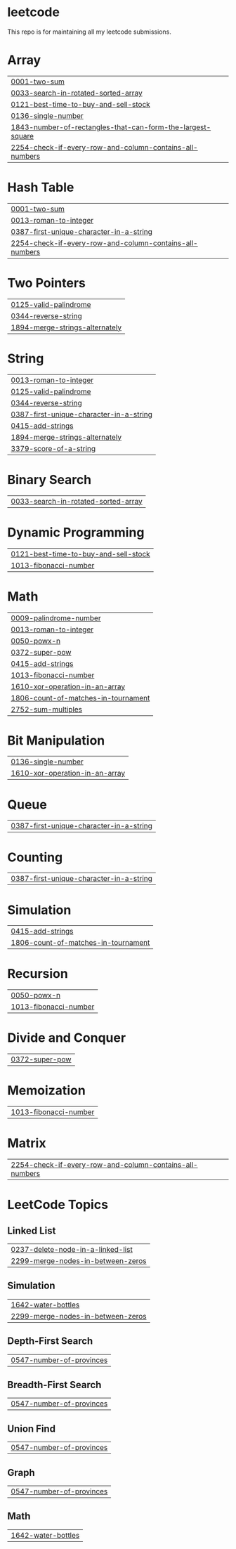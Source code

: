 # leetcode
This repo is for maintaining all my leetcode submissions.


# Array
|  |
| ------- |
| [0001-two-sum](https://github.com/sulavpanthi/leetcode/tree/master/0001-two-sum) |
| [0033-search-in-rotated-sorted-array](https://github.com/sulavpanthi/leetcode/tree/master/0033-search-in-rotated-sorted-array) |
| [0121-best-time-to-buy-and-sell-stock](https://github.com/sulavpanthi/leetcode/tree/master/0121-best-time-to-buy-and-sell-stock) |
| [0136-single-number](https://github.com/sulavpanthi/leetcode/tree/master/0136-single-number) |
| [1843-number-of-rectangles-that-can-form-the-largest-square](https://github.com/sulavpanthi/leetcode/tree/master/1843-number-of-rectangles-that-can-form-the-largest-square) |
| [2254-check-if-every-row-and-column-contains-all-numbers](https://github.com/sulavpanthi/leetcode/tree/master/2254-check-if-every-row-and-column-contains-all-numbers) |
# Hash Table
|  |
| ------- |
| [0001-two-sum](https://github.com/sulavpanthi/leetcode/tree/master/0001-two-sum) |
| [0013-roman-to-integer](https://github.com/sulavpanthi/leetcode/tree/master/0013-roman-to-integer) |
| [0387-first-unique-character-in-a-string](https://github.com/sulavpanthi/leetcode/tree/master/0387-first-unique-character-in-a-string) |
| [2254-check-if-every-row-and-column-contains-all-numbers](https://github.com/sulavpanthi/leetcode/tree/master/2254-check-if-every-row-and-column-contains-all-numbers) |
# Two Pointers
|  |
| ------- |
| [0125-valid-palindrome](https://github.com/sulavpanthi/leetcode/tree/master/0125-valid-palindrome) |
| [0344-reverse-string](https://github.com/sulavpanthi/leetcode/tree/master/0344-reverse-string) |
| [1894-merge-strings-alternately](https://github.com/sulavpanthi/leetcode/tree/master/1894-merge-strings-alternately) |
# String
|  |
| ------- |
| [0013-roman-to-integer](https://github.com/sulavpanthi/leetcode/tree/master/0013-roman-to-integer) |
| [0125-valid-palindrome](https://github.com/sulavpanthi/leetcode/tree/master/0125-valid-palindrome) |
| [0344-reverse-string](https://github.com/sulavpanthi/leetcode/tree/master/0344-reverse-string) |
| [0387-first-unique-character-in-a-string](https://github.com/sulavpanthi/leetcode/tree/master/0387-first-unique-character-in-a-string) |
| [0415-add-strings](https://github.com/sulavpanthi/leetcode/tree/master/0415-add-strings) |
| [1894-merge-strings-alternately](https://github.com/sulavpanthi/leetcode/tree/master/1894-merge-strings-alternately) |
| [3379-score-of-a-string](https://github.com/sulavpanthi/leetcode/tree/master/3379-score-of-a-string) |
# Binary Search
|  |
| ------- |
| [0033-search-in-rotated-sorted-array](https://github.com/sulavpanthi/leetcode/tree/master/0033-search-in-rotated-sorted-array) |
# Dynamic Programming
|  |
| ------- |
| [0121-best-time-to-buy-and-sell-stock](https://github.com/sulavpanthi/leetcode/tree/master/0121-best-time-to-buy-and-sell-stock) |
| [1013-fibonacci-number](https://github.com/sulavpanthi/leetcode/tree/master/1013-fibonacci-number) |
# Math
|  |
| ------- |
| [0009-palindrome-number](https://github.com/sulavpanthi/leetcode/tree/master/0009-palindrome-number) |
| [0013-roman-to-integer](https://github.com/sulavpanthi/leetcode/tree/master/0013-roman-to-integer) |
| [0050-powx-n](https://github.com/sulavpanthi/leetcode/tree/master/0050-powx-n) |
| [0372-super-pow](https://github.com/sulavpanthi/leetcode/tree/master/0372-super-pow) |
| [0415-add-strings](https://github.com/sulavpanthi/leetcode/tree/master/0415-add-strings) |
| [1013-fibonacci-number](https://github.com/sulavpanthi/leetcode/tree/master/1013-fibonacci-number) |
| [1610-xor-operation-in-an-array](https://github.com/sulavpanthi/leetcode/tree/master/1610-xor-operation-in-an-array) |
| [1806-count-of-matches-in-tournament](https://github.com/sulavpanthi/leetcode/tree/master/1806-count-of-matches-in-tournament) |
| [2752-sum-multiples](https://github.com/sulavpanthi/leetcode/tree/master/2752-sum-multiples) |
# Bit Manipulation
|  |
| ------- |
| [0136-single-number](https://github.com/sulavpanthi/leetcode/tree/master/0136-single-number) |
| [1610-xor-operation-in-an-array](https://github.com/sulavpanthi/leetcode/tree/master/1610-xor-operation-in-an-array) |
# Queue
|  |
| ------- |
| [0387-first-unique-character-in-a-string](https://github.com/sulavpanthi/leetcode/tree/master/0387-first-unique-character-in-a-string) |
# Counting
|  |
| ------- |
| [0387-first-unique-character-in-a-string](https://github.com/sulavpanthi/leetcode/tree/master/0387-first-unique-character-in-a-string) |
# Simulation
|  |
| ------- |
| [0415-add-strings](https://github.com/sulavpanthi/leetcode/tree/master/0415-add-strings) |
| [1806-count-of-matches-in-tournament](https://github.com/sulavpanthi/leetcode/tree/master/1806-count-of-matches-in-tournament) |
# Recursion
|  |
| ------- |
| [0050-powx-n](https://github.com/sulavpanthi/leetcode/tree/master/0050-powx-n) |
| [1013-fibonacci-number](https://github.com/sulavpanthi/leetcode/tree/master/1013-fibonacci-number) |
# Divide and Conquer
|  |
| ------- |
| [0372-super-pow](https://github.com/sulavpanthi/leetcode/tree/master/0372-super-pow) |
# Memoization
|  |
| ------- |
| [1013-fibonacci-number](https://github.com/sulavpanthi/leetcode/tree/master/1013-fibonacci-number) |
# Matrix
|  |
| ------- |
| [2254-check-if-every-row-and-column-contains-all-numbers](https://github.com/sulavpanthi/leetcode/tree/master/2254-check-if-every-row-and-column-contains-all-numbers) |
<!---LeetCode Topics Start-->
# LeetCode Topics
## Linked List
|  |
| ------- |
| [0237-delete-node-in-a-linked-list](https://github.com/sulavpanthi/leetcode/tree/master/0237-delete-node-in-a-linked-list) |
| [2299-merge-nodes-in-between-zeros](https://github.com/sulavpanthi/leetcode/tree/master/2299-merge-nodes-in-between-zeros) |
## Simulation
|  |
| ------- |
| [1642-water-bottles](https://github.com/sulavpanthi/leetcode/tree/master/1642-water-bottles) |
| [2299-merge-nodes-in-between-zeros](https://github.com/sulavpanthi/leetcode/tree/master/2299-merge-nodes-in-between-zeros) |
## Depth-First Search
|  |
| ------- |
| [0547-number-of-provinces](https://github.com/sulavpanthi/leetcode/tree/master/0547-number-of-provinces) |
## Breadth-First Search
|  |
| ------- |
| [0547-number-of-provinces](https://github.com/sulavpanthi/leetcode/tree/master/0547-number-of-provinces) |
## Union Find
|  |
| ------- |
| [0547-number-of-provinces](https://github.com/sulavpanthi/leetcode/tree/master/0547-number-of-provinces) |
## Graph
|  |
| ------- |
| [0547-number-of-provinces](https://github.com/sulavpanthi/leetcode/tree/master/0547-number-of-provinces) |
## Math
|  |
| ------- |
| [1642-water-bottles](https://github.com/sulavpanthi/leetcode/tree/master/1642-water-bottles) |
<!---LeetCode Topics End-->